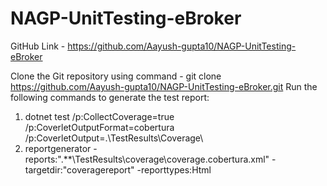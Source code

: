 # NAGP-UnitTesting-eBroker

GitHub Link - https://github.com/Aayush-gupta10/NAGP-UnitTesting-eBroker

Clone the Git repository using command - git clone https://github.com/Aayush-gupta10/NAGP-UnitTesting-eBroker.git
Run the following commands to generate the test report:
 1. dotnet test /p:CollectCoverage=true /p:CoverletOutputFormat=cobertura /p:CoverletOutput=.\TestResults\Coverage\
 2. reportgenerator -reports:".\**\TestResults\coverage\coverage.cobertura.xml" -targetdir:"coveragereport" -reporttypes:Html
